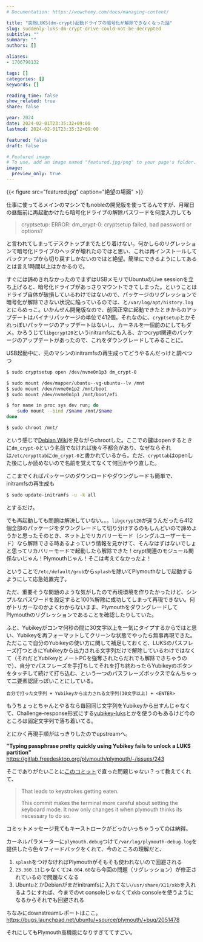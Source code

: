 ```yaml
---
# Documentation: https://wowchemy.com/docs/managing-content/

title: "突然LUKS(dm-crypt)起動ドライブの暗号化が解除できなくなった話"
slug: suddenly-luks-dm-crypt-drive-could-not-be-decrypted
subtitle: ""
summary: ""
authors: []

aliases:
- 1706798132

tags: []
categories: []
keywords: []

reading_time: false
show_related: true
share: false

year: 2024
date: 2024-02-01T23:35:32+09:00
lastmod: 2024-02-01T23:35:32+09:00

featured: false
draft: false

# Featured image
# To use, add an image named "featured.jpg/png" to your page's folder.
image:
  preview_only: true
---
```


{{< figure src="featured.jpg" caption="絶望の場面" >}}

仕事に使ってるメインのマシンでもnobleの開発版を使ってるんですが、月曜日の昼飯前に再起動かけたら暗号化ドライブの解除パスワードを何度入力しても

> cryptsetup: ERROR: dm_crypt-0: cryptsetup failed, bad password or options?

と言われてしまってデスクトップまでたどり着けない。何かしらのリグレッションで暗号化ドライブのヘッダが壊れたのではと思い、これは再インストールしてバックアップから切り戻すしかないのではと絶望。簡単にできるようにしてあるとは言え1時間以上はかかるので。

すぐには諦めきれなかったのでまずはUSBメモリでUbuntuのLive sessionを立ち上げると、暗号化ドライブがあっさりマウントできてしまった。ということはドライブ自体が破損しているわけではないので、パッケージのリグレッションで暗号化が解除できない状況に陥っているのでは、と`/var/log/apt/history.log`とにらめっこ。いかんせん開発版なので、前回正常に起動できたときからのアップデートはバイナリパッケージの単位で412個。それなのに、`cryptsetup`とかそれっぽいパッケージのアップデートはないし、カーネルを一個前のにしてもダメ。かろうじて`libgcrypt20`というinitramfsにも入る、かつcrypt関連のパッケージのアップデートがあったので、これをダウングレードしてみることに。

USB起動中に、元のマシンのinitramfsの再生成ってどうやるんだっけと調べつつ

```bash
$ sudo cryptsetup open /dev/nvme0n1p3 dm_crypt-0

$ sudo mount /dev/mapper/ubuntu--vg-ubuntu--lv /mnt
$ sudo mount /dev/nvme0n1p2 /mnt/boot
$ sudo mount /dev/nvme0n1p1 /mnt/boot/efi

$ for name in proc sys dev run; do
    sudo mount --bind /$name /mnt/$name
done

$ sudo chroot /mnt/
```

という感じで[Debian Wiki](https://wiki.debian.org/RescueLive)を見ながらchrootした。ここでの鍵はopenするときに`dm_crypt-0`という名前でなければ後々不都合があり、なぜならそれは`/etc/crypttab`に`dm_crypt-0`と書かれているから。ただ、`crypttab`はopenした後にしか読めないので名前を覚えてなくて何回かやり直した。

ここまでくればパッケージのダウンロードやダウングレードも簡単で、initramfsの再生成も
```bash
$ sudo update-initramfs -u -k all
```
とするだけ。

でも再起動しても問題は解決していない。。。`libgcrypt20`が違うんだったら412個全部のパッケージをダウングレードして切り分けするのもしんどいので諦めようかと思ったそのとき、ネット上でリカバリーモード（シングルユーザーモード）なら解除できる時あるよっていう情報を見かけて、そんなはずはないでしょと思ってリカバリーモードで起動したら解除できた！crypt関連のモジュール関係ないじゃん！Plymouthじゃん！そこは考えてなかったよ！

ということで`/etc/default/grub`から`splash`を除いてPlymouthなしで起動するようにして応急処置完了。

ただ、重要そうな問題のような気がしたので再現環境を作りたかったけど、シンプルなパスワードを設定すると100%解除に成功してしまって再現できない。何がトリガーなのかよくわからないまま、PlymouthをダウングレードしてPlymouthのリグレッションであることを確認したりしていた。

ふと、Yubikeyがコンマ何秒の間に30文字以上を一気にタイプするからではと思い、Yubikeyを再フォーマットしてクリーンな状態でやったら無事再現できた。ただここで自分のYubikeyの使い方に関して補足しておくと、LUKSのパスフレーズ打つときにYubikeyから出力される文字列だけで解除しているわけではなくて（それだとYubikeyとノートPCを強奪されたらだれでも解除できちゃうので）、自分でパスフレーズを手打ちしてそれを打ち終わったらYubikeyのボタンをタッチして続けて打ち込む、という一つのパスフレーズボックスでなんちゃって二要素認証っぽいことにしている。

```
自分で打った文字列 + Yubikeyから出力される文字列(30文字以上) + <ENTER>
```

もうちょっとちゃんとやるなら毎回同じ文字列をYubikeyから出すんじゃなくて、Challenge-response形式にする[yubikey-luks](https://launchpad.net/ubuntu/+source/yubikey-luks)とかを使うのもあるけど今のところは固定文字列で落ち着いてる。


とにかく再現手順がはっきりしたのでupstreamへ。

**"Typing passphrase pretty quickly using Yubikey fails to unlock a LUKS partition"**  
https://gitlab.freedesktop.org/plymouth/plymouth/-/issues/243

そこでありがたいことに[このコミット](https://gitlab.freedesktop.org/plymouth/plymouth/-/commit/6e411c7dcb77b69d7d4e897f6a5676f8bfb1c516)で直った問題じゃない？って教えてくれて、

> That leads to keystrokes getting eaten.
> 
> This commit makes the terminal more careful about setting the
> keyboard mode. It now only changes it when plymouth thinks its
> necessary to do so.

コミットメッセージ見てもキーストロークがどっかいっちゃうってのは納得。

カーネルパラメーターに`plymouth.debug`つけて`/var/log/plymouth-debug.log`を提供したら色々フィードバックをくれて、今のところの理解だと、

1. `splash`をつけなければPlymouthがそもそも使われないので回避される
1. `23.360.11`じゃなくて`24.004.60`なら今回の問題（リグレッション）が修正されているので問題なくなる
1. UbuntuとかDebianがまだinitramfsに入れてない`/usr/share/X11/xkb`を入れるようにすれば、今までのvt consoleじゃなくてxkb consoleを使うようになるからそれでも回避される

ちなみにdownstreamレポートはここ。  
https://bugs.launchpad.net/ubuntu/+source/plymouth/+bug/2051478

それにしてもPlymouth高機能になりすぎててすごい。
